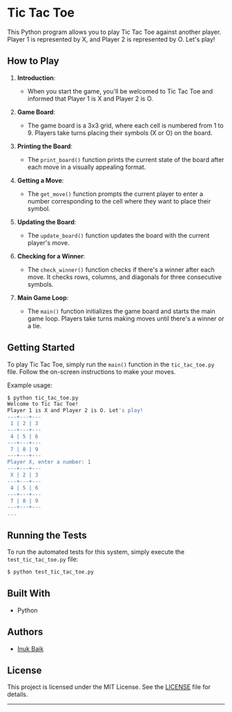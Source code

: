 # Tic Tac Toe

This Python program allows you to play Tic Tac Toe against another player. Player 1 is represented by X, and Player 2 is represented by O. Let's play!

## How to Play

1. **Introduction**: 
    - When you start the game, you'll be welcomed to Tic Tac Toe and informed that Player 1 is X and Player 2 is O.

2. **Game Board**: 
    - The game board is a 3x3 grid, where each cell is numbered from 1 to 9. Players take turns placing their symbols (X or O) on the board.

3. **Printing the Board**:
    - The `print_board()` function prints the current state of the board after each move in a visually appealing format.

4. **Getting a Move**:
    - The `get_move()` function prompts the current player to enter a number corresponding to the cell where they want to place their symbol.

5. **Updating the Board**:
    - The `update_board()` function updates the board with the current player's move.

6. **Checking for a Winner**:
    - The `check_winner()` function checks if there's a winner after each move. It checks rows, columns, and diagonals for three consecutive symbols.

7. **Main Game Loop**:
    - The `main()` function initializes the game board and starts the main game loop. Players take turns making moves until there's a winner or a tie.

## Getting Started

To play Tic Tac Toe, simply run the `main()` function in the `tic_tac_toe.py` file. Follow the on-screen instructions to make your moves.

Example usage:

```bash
$ python tic_tac_toe.py
Welcome to Tic Tac Toe!
Player 1 is X and Player 2 is O. Let's play!
---+---+---
 1 | 2 | 3 
---+---+---
 4 | 5 | 6 
---+---+---
 7 | 8 | 9 
---+---+---
Player X, enter a number: 1
---+---+---
 X | 2 | 3 
---+---+---
 4 | 5 | 6 
---+---+---
 7 | 8 | 9 
---+---+---
...
```

## Running the Tests

To run the automated tests for this system, simply execute the `test_tic_tac_toe.py` file:

```bash
$ python test_tic_tac_toe.py
```

## Built With

- Python

## Authors

- [Inuk Baik](https://github.com/inukbaik)

## License

This project is licensed under the MIT License. See the [LICENSE](LICENSE) file for details.

---